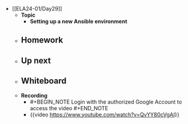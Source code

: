 - [[ELA24-01/Day29]]
	- **Topic**
		- **Setting up a new Ansible environment**
	- **Homework**
		-
	- **Up next**
		-
	- **Whiteboard**
		-
	- **Recording**
		- #+BEGIN_NOTE
		  Login with the authorized Google Account to access the video
		  #+END_NOTE
		- {{video https://www.youtube.com/watch?v=QvYY80cVgAI}}